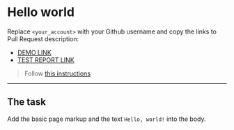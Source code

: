 # Hello world
Replace `<your_account>` with your Github username and copy the links to Pull Request description:
- [DEMO LINK](https://Bohdan-Maksymiuk.github.io/layout_hello-world/)
- [TEST REPORT LINK](https://Bohdan-Maksymiuk.github.io/layout_hello-world/report/html_report/)

> Follow [this instructions](https://github.com/mate-academy/layout_task-guideline#how-to-solve-the-layout-tasks-on-github)
___

## The task
Add the basic page markup and the text `Hello, world!` into the body.
